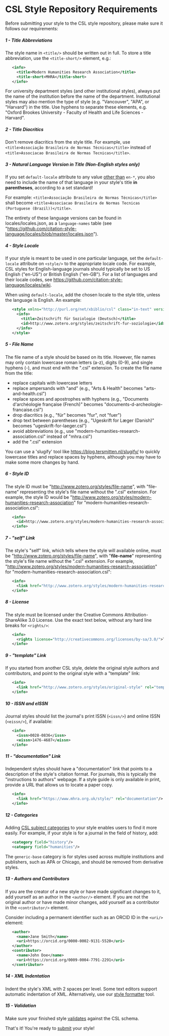 # CSL Style Repository Requirements

Before submitting your style to the CSL style repository, please make sure it follows our requirements:

##### 1 - Title Abbreviations

The style name in `<title/>` should be written out in full. 
To store a title abbreviation, use the `<title-short/>` element, e.g.:

```xml
   <info>
     <title>Modern Humanities Research Association</title>
     <title-short>MHRA</title-short>
   </info>
```

For university department styles (and other institutional styles), always put the name of the institution before the name of the department. 
Institutional styles may also mention the type of style (e.g. "Vancouver", "APA", or "Harvard") in the title. 
Use hyphens to separate these elements, e.g. "Oxford Brookes University - Faculty of Health and Life Sciences - Harvard". 

##### 2 - Title Diacritics

Don't remove diacritics from the style title. 
For example, use `<title>Associação Brasileira de Normas Técnicas</title>` instead of `<title>Associacao Brasileira de Normas Tecnicas</title>`.

##### 3 - Natural Language Version in Title (Non-English styles only)

If you set `default-locale` attribute to any value <ins>other than</ins> `en-*`, you also need to include the name of that language in your style's title **in parentheses**, according to a set standard!

For example: `<title>Associação Brasileira de Normas Técnicas</title>` shall become `<title>Associacao Brasileira de Normas Tecnicas (Portuguese (Brazil))</title>`.

The entirety of these language versions can be found in locales/locales.json, as a `language-names` table (see "https://github.com/citation-style-language/locales/blob/master/locales.json").

##### 4 - Style Locale

If your style is meant to be used in one particular language, set the `default-locale` attribute on `<style/>` to the appropriate locale code. 
For example, CSL styles for English-language journals should typically be set to US English ("en-US") or British English ("en-GB"). 
For a list of languages and their locale codes, see https://github.com/citation-style-language/locales/wiki.

When using `default-locale`, add the chosen locale to the style title, unless the language is English. 
An example:

```xml
   <style xmlns="http://purl.org/net/xbiblio/csl" class="in-text" version="1.0" default-locale="de-DE">
     <info>
       <title>Zeitschrift für Soziologie (Deutsch)</title>
       <id>http://www.zotero.org/styles/zeitschrift-fur-soziologie</id>
     </info>
   </style>
```

##### 5 - File Name

The file name of a style should be based on its title. 
However, file names may only contain lowercase roman letters (a-z), digits (0-9), and single hyphens (-), and must end with the ".csl" extension. 
To create the file name from the title:

  * replace capitals with lowercase letters
  * replace ampersands with "and" (e.g., "Arts & Health" becomes "arts-and-health.csl")
  * replace spaces and apostrophes with hyphens (e.g., "Documents d'archéologie française (French)" becomes "documents-d-archeologie-francaise.csl")
  * drop diacritics (e.g., "für" becomes "fur", not "fuer")
  * drop text between parentheses (e.g., "Ugeskrift for Læger (Danish)" becomes "ugeskrift-for-laeger.csl")
  * avoid abbreviations (e.g., use "modern-humanities-research-association.csl" instead of "mhra.csl")
  * add the ".csl" extension

You can use a 'slugify' tool like https://blog.tersmitten.nl/slugify/ to quickly lowercase titles and replace spaces by hyphens, although you may have to make some more changes by hand.

##### 6 - Style ID

The style ID must be "http://www.zotero.org/styles/file-name", with "file-name" representing the style's file name without the ".csl" extension. 
For example, the style ID would be "http://www.zotero.org/styles/modern-humanities-research-association" for "modern-humanities-research-association.csl":

```xml
   <info>
     <id>http://www.zotero.org/styles/modern-humanities-research-association</id>
   </info>
```

##### 7 - "self" Link

The style's "self" link, which tells where the style will available online, must be "http://www.zotero.org/styles/file-name", with "**file-name**" representing the style's file name without the ".csl" extension. 
For example, "http://www.zotero.org/styles/modern-humanities-research-association" for "modern-humanities-research-association.csl":

```xml
   <info>
     <link href="http://www.zotero.org/styles/modern-humanities-research-association" rel="self"/>
   </info>
```

##### 8 - License

The style must be licensed under the Creative Commons Attribution-ShareAlike 3.0 License. 
Use the exact text below, without any hard line breaks for ``<rights/>``:

```xml
   <info>
     <rights license="http://creativecommons.org/licenses/by-sa/3.0/">This work is licensed under a Creative Commons Attribution-ShareAlike 3.0 License</rights>
   </info>
```

##### 9 - "template" Link

If you started from another CSL style, delete the original style authors and contributors, and point to the original style with a "template" link:

```xml
   <info>
     <link href="http://www.zotero.org/styles/original-style" rel="template"/>
   </info>
```

##### 10 - ISSN and eISSN

Journal styles should list the journal's print ISSN (``<issn/>``) and online ISSN (``<eissn/>``), if available:

```xml
   <info>
     <issn>0028-0836</issn>
     <eissn>1476-4687</eissn>
   </info>
```

##### 11 - "documentation" Link

Independent styles should have a "documentation" link that points to a description of the style's citation format. 
For journals, this is typically the "instructions to authors" webpage. 
If a style guide is only available in print, provide a URL that allows us to locate a paper copy.

```xml
   <info>
     <link href="https://www.mhra.org.uk/style/" rel="documentation"/>
   </info>
```

##### 12 - Categories

Adding [CSL subject categories](https://docs.citationstyles.org/en/stable/specification.html#appendix-i-categories) to your style enables users to find it more easily.
For example, if your style is for a journal in the field of history, add:

```xml
   <category field="history"/>
   <category field="humanities"/> 
```

The `generic-base` category is for styles used across multiple institutions and publishers, such as APA or Chicago, and should be removed from derivative styles.

##### 13 - Authors and Contributors

If you are the creator of a new style or have made significant changes to it, add yourself as an author in the `<author/>` element.
If you are not the original author or have made minor changes, add yourself as a contributor in the `<contributor/>` element.

Consider including a permanent identifier such as an ORCID ID in the `<uri/>` element:

```xml
   <author>
     <name>Jane Smith</name>
     <uri>https://orcid.org/0000-0002-9131-5520</uri>
   </author>
   <contributor>
     <name>John Doe</name>
     <uri>https://orcid.org/0009-0004-7791-2291</uri>
   </contributor>
```

##### 14 - XML Indentation

Indent the style's XML with 2 spaces per level. 
Some text editors support automatic indentation of XML. 
Alternatively, use our [style formatter](http://formatter.citationstyles.org/) tool.

##### 15 - Validation

Make sure your finished style [validates](https://github.com/citation-style-language/styles/blob/master/STYLE_DEVELOPMENT.md#validation) against the CSL schema.

That's it! You're ready to [submit](https://github.com/citation-style-language/styles/blob/master/CONTRIBUTING.md) your style!
